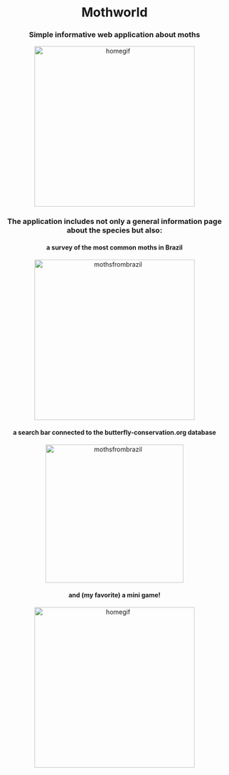 <h1 align="center">Mothworld</h1>
<h3 align="center">Simple informative web application about moths</h3>

<p align="center">
  <img src="https://64.media.tumblr.com/69332ad8a0320ccc702b7bd06e07e547/469a90b6c06664ff-58/s640x960/321dd7f13acd2f425377a35159de938beddcb85e.gifv" height="360" alt="homegif" />
</p>

<h3 align="center">The application includes not only a general information page about the species but also:</h3>

<h4 align="center">a survey of the most common moths in Brazil</h4>
<p align="center">
  <img src="https://64.media.tumblr.com/dccf7012d02243198657d8d0182b3356/e11d88dd858335bb-71/s2048x3072/467e567aa1967c33ddaed8985facaa8a2c508cf6.pnj" height="360" alt="mothsfrombrazil" />
</p>

<h4 align="center"> a search bar connected to the butterfly-conservation.org database</h4>

<p align="center">
  <img src="https://user-images.githubusercontent.com/95860545/214929876-165da7e5-e979-4c89-8852-f3a1a2b23343.png" height="310" alt="mothsfrombrazil" />
</p>


<h4 align="center"> and (my favorite) a mini game!</h4>
<p align="center">
  <img src="https://64.media.tumblr.com/89982aec5ce73220f9a226ba88956ba3/086575ba6a08fdde-22/s640x960/8c8ab11a7f30be82458a4d06dd90573803adbd70.gifv" height="360" alt="homegif" />
</p>
